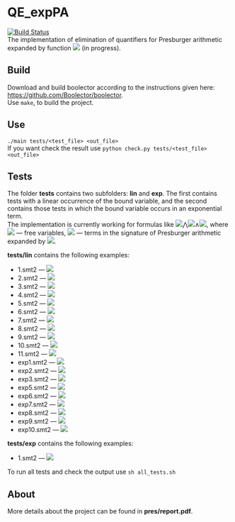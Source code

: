 # QE_expPA
[![Build Status](https://travis-ci.org/AnzhelaSukhanova/QE_expPA.svg?branch=main)](https://travis-ci.org/AnzhelaSukhanova/QE_expPA)  
The implementation of elimination of quantifiers for Presburger arithmetic expanded by function <img src="https://render.githubusercontent.com/render/math?math=2^x"> (in progress).

## Build
Download and build boolector according to the instructions given here: https://github.com/Boolector/boolector.  
Use `make`, to build the project.

## Use
`./main tests/<test_file> <out_file>`  
If you want check the result use `python check.py tests/<test_file> <out_file>`

## Tests
The folder **tests** contains two subfolders: **lin** and **exp**. The first contains tests with a linear occurrence of the bound variable, and the second contains those tests in which the bound variable occurs in an exponential term.  
The implementation is currently working for formulas like <img src="https://render.githubusercontent.com/render/math?math=\exists x:">⋀<img src="https://render.githubusercontent.com/render/math?math=(g_j(\overline{y})\leq x">∧<img src="https://render.githubusercontent.com/render/math?math=x\leq g_i(\overline{y}))">, where <img src="https://render.githubusercontent.com/render/math?math=\overline{y}"> — free variables, <img src="https://render.githubusercontent.com/render/math?math=g_i(\overline{y}), g_j(\overline{y})"> — terms in the signature of Presburger arithmetic expanded by <img src="https://render.githubusercontent.com/render/math?math=2^x">.  

**tests/lin** contains the following examples:  
* 1.smt2 — <img src="https://render.githubusercontent.com/render/math?math=\exists x:x\leq y">  
* 2.smt2 — <img src="https://render.githubusercontent.com/render/math?math=\exists x:y\cdot 3\leq x\wedge x\leq y\cdot 7">  
* 3.smt2 — <img src="https://render.githubusercontent.com/render/math?math=\exists x:y\leq x\wedge 2\leq x\wedge z\leq x">   
* 4.smt2 — <img src="https://render.githubusercontent.com/render/math?math=\exists x:x\leq 2\wedge 3\leq x">  
* 5.smt2 — <img src="https://render.githubusercontent.com/render/math?math=\exists x:y\cdot 3\leq x\wedge x\leq y\cdot 12">  
* 6.smt2 — <img src="https://render.githubusercontent.com/render/math?math=\exists x:x\leq y\cdot 3\wedge z\leq x\wedge x\leq t">  
* 7.smt2 — <img src="https://render.githubusercontent.com/render/math?math=\exists x:x\leq y %2B z">  
* 8.smt2 — <img src="https://render.githubusercontent.com/render/math?math=\exists x:x\leq y\cdot 5 %2B 8">  
* 9.smt2 — <img src="https://render.githubusercontent.com/render/math?math=\exists x:x\leq y\cdot 2 %2B z\wedge y\cdot 10\leq x">  
* 10.smt2 — <img src="https://render.githubusercontent.com/render/math?math=\exists x:x\leq y\cdot 5 %2B 7\wedge (y %2B z)\cdot 8\leq x">  
* 11.smt2 — <img src="https://render.githubusercontent.com/render/math?math=\exists x:x\leq y %2B ((9 %2B 2) %2B z)">  
* exp1.smt2 — <img src="https://render.githubusercontent.com/render/math?math=\exists x:x\leq 2^y">  
* exp2.smt2 — <img src="https://render.githubusercontent.com/render/math?math=\exists x:2^y\cdot 3\leq x\wedge x\leq 2^y\cdot 7">  
* exp3.smt2 — <img src="https://render.githubusercontent.com/render/math?math=\exists x:2^y\leq x\wedge 2\leq x\wedge z\leq x">   
* exp5.smt2 — <img src="https://render.githubusercontent.com/render/math?math=\exists x:2^y\cdot 3\leq x\wedge x\leq y\cdot 12">  
* exp6.smt2 — <img src="https://render.githubusercontent.com/render/math?math=\exists x:x\leq 2^y\cdot 3\wedge z\leq x\wedge x\leq t">  
* exp7.smt2 — <img src="https://render.githubusercontent.com/render/math?math=\exists x:x\leq 2^y %2B z">  
* exp8.smt2 — <img src="https://render.githubusercontent.com/render/math?math=\exists x:x\leq 2^y\cdot 5 %2B y %2B 8">  
* exp9.smt2 — <img src="https://render.githubusercontent.com/render/math?math=\exists x:x\leq 2^y\cdot 2 %2B z\wedge 2^y\cdot 10\leq x">  
* exp10.smt2 — <img src="https://render.githubusercontent.com/render/math?math=\exists x:x\leq 2^y\cdot 5 %2B 7\wedge (2^y %2B z)\cdot 8\leq x">  

**tests/exp** contains the following examples:  
* 1.smt2 — <img src="https://render.githubusercontent.com/render/math?math=\exists x:2^x\leq y">  

To run all tests and check the output use `sh all_tests.sh`

## About
More details about the project can be found in **pres/report.pdf**.

